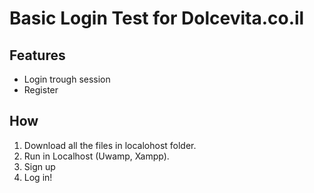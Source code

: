 # Basic Login Test for Dolcevita.co.il


## Features

* Login trough session
* Register



## How

1. Download all the files in localohost folder.
2. Run in Localhost (Uwamp, Xampp).
3. Sign up
4. Log in!



